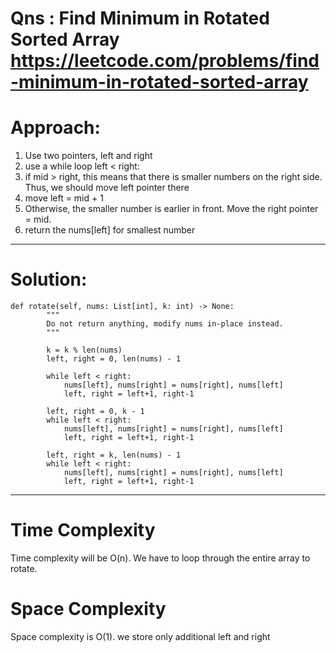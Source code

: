 # Qns : Find Minimum in Rotated Sorted Array https://leetcode.com/problems/find-minimum-in-rotated-sorted-array

# Approach:
1) Use two pointers, left and right
2) use a while loop left < right: 
3) if mid > right, this means that there is smaller numbers on the right side. Thus, we should move left pointer there
4) move left = mid + 1
5) Otherwise, the smaller number is earlier in front. Move the right pointer = mid.
6) return the nums[left] for smallest number
---

# Solution:
```
def rotate(self, nums: List[int], k: int) -> None:
        """
        Do not return anything, modify nums in-place instead.
        """
        
        k = k % len(nums)
        left, right = 0, len(nums) - 1

        while left < right:
            nums[left], nums[right] = nums[right], nums[left]
            left, right = left+1, right-1

        left, right = 0, k - 1
        while left < right:
            nums[left], nums[right] = nums[right], nums[left]
            left, right = left+1, right-1
        
        left, right = k, len(nums) - 1
        while left < right:
            nums[left], nums[right] = nums[right], nums[left]
            left, right = left+1, right-1
```
---

# Time Complexity
Time complexity will be O(n).
We have to loop through the entire array to rotate.

# Space Complexity
Space complexity is O(1). we store only additional left and right